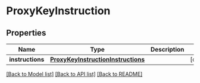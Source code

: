# ProxyKeyInstruction

## Properties
Name | Type | Description | Notes
------------ | ------------- | ------------- | -------------
**instructions** | [**ProxyKeyInstructionInstructions**](ProxyKeyInstructionInstructions.md) |  | [optional] 

[[Back to Model list]](../README.md#documentation-for-models) [[Back to API list]](../README.md#documentation-for-api-endpoints) [[Back to README]](../README.md)

